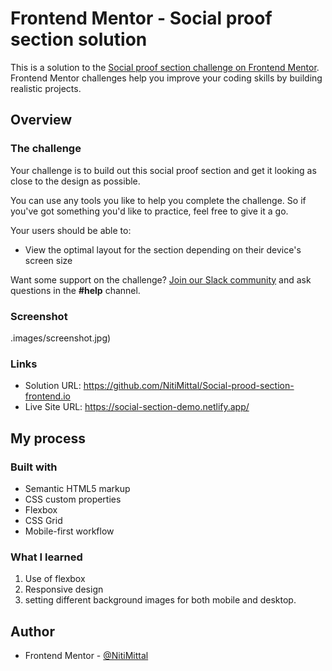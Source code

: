 # Frontend Mentor - Social proof section solution

This is a solution to the [Social proof section challenge on Frontend Mentor](https://www.frontendmentor.io/challenges/social-proof-section-6e0qTv_bA). Frontend Mentor challenges help you improve your coding skills by building realistic projects.

## Overview

### The challenge

Your challenge is to build out this social proof section and get it looking as close to the design as possible.

You can use any tools you like to help you complete the challenge. So if you've got something you'd like to practice, feel free to give it a go.

Your users should be able to:

- View the optimal layout for the section depending on their device's screen size

Want some support on the challenge? [Join our Slack community](https://www.frontendmentor.io/slack) and ask questions in the **#help** channel.

### Screenshot

.images/screenshot.jpg)

### Links

- Solution URL: https://github.com/NitiMittal/Social-prood-section-frontend.io
- Live Site URL: https://social-section-demo.netlify.app/

## My process

### Built with

- Semantic HTML5 markup
- CSS custom properties
- Flexbox
- CSS Grid
- Mobile-first workflow

### What I learned

1. Use of flexbox
2. Responsive design
3. setting different background images for both mobile and desktop.

## Author

- Frontend Mentor - [@NitiMittal](https://www.frontendmentor.io/profile/NitiMittal)
